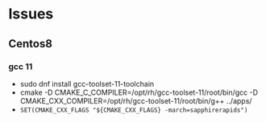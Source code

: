 # Issues
## Centos8
### gcc 11
- sudo dnf install gcc-toolset-11-toolchain
- cmake -D CMAKE_C_COMPILER=/opt/rh/gcc-toolset-11/root/bin/gcc -D CMAKE_CXX_COMPILER=/opt/rh/gcc-toolset-11/root/bin/g++ ../apps/
- ```SET(CMAKE_CXX_FLAGS "${CMAKE_CXX_FLAGS} -march=sapphirerapids")```
